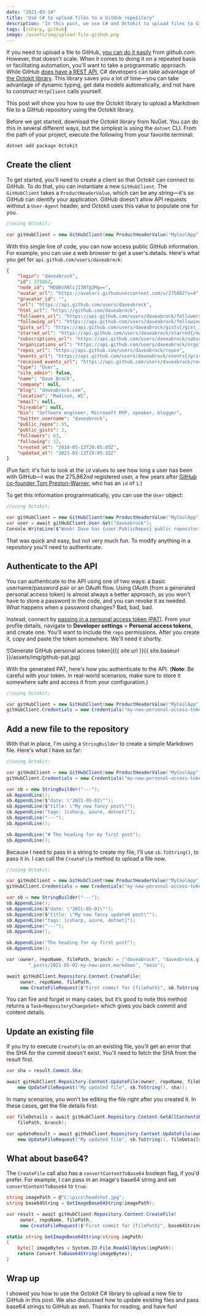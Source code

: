 ```yaml
---
date: "2021-03-14"
title: "Use C# to upload files to a GitHub repository"
description: "In this post, we use C# and Octokit to upload files to GitHub."
tags: [csharp, github]
image: /assets/img/upload-file-github.png
---
```


If you need to upload a file to GitHub, [you can do it easily](https://docs.github.com/en/github/managing-files-in-a-repository/adding-a-file-to-a-repository) from *github.com*. However, that doesn't scale. When it comes to doing it on a repeated basis or facilitating automation, you'll want to take a programmatic approach. While GitHub [does have a REST API](https://docs.github.com/en/rest), C# developers can take advantage of [the Octokit library](https://github.com/octokit/octokit.net). This library saves you a lot of time—you can take advantage of dynamic typing, get data models automatically, and not have to construct `HttpClient` calls yourself.

This post will show you how to use the Octokit library to upload a Markdown file to a GitHub repository using the Octokit library.

Before we get started, download the Octokit library from NuGet. You can do this in several different ways, but the simplest is using the `dotnet` CLI. From the path of your project, execute the following from your favorite terminal:

```bash
dotnet add package Octokit
```

## Create the client

To get started, you'll need to create a client so that Octokit can connect to GitHub. To do that, you can instantiate a new `GitHubClient`. The `GitHubClient` takes a `ProductHeaderValue`, which can be any string—it's so GitHub can identify your application. GitHub doesn't allow API requests without a `User-Agent` header, and Octokit uses this value to populate one for you.

```csharp
//using Octokit;

var gitHubClient = new GitHubClient(new ProductHeaderValue("MyCoolApp"));
```

With this single line of code, you can now access public GitHub information. For example, you can use a web browser to get a user's details. Here's what you get for `api.github.com/users/daveabrock`:

```json
{
    "login": "daveabrock",
    "id": 275862,
    "node_id": "MDQ6VXNlcjI3NTg2Mg==",
    "avatar_url": "https://avatars.githubusercontent.com/u/275862?v=4",
    "gravatar_id": "",
    "url": "https://api.github.com/users/daveabrock",
    "html_url": "https://github.com/daveabrock",
    "followers_url": "https://api.github.com/users/daveabrock/followers",
    "following_url": "https://api.github.com/users/daveabrock/following{/other_user}",
    "gists_url": "https://api.github.com/users/daveabrock/gists{/gist_id}",
    "starred_url": "https://api.github.com/users/daveabrock/starred{/owner}{/repo}",
    "subscriptions_url": "https://api.github.com/users/daveabrock/subscriptions",
    "organizations_url": "https://api.github.com/users/daveabrock/orgs",
    "repos_url": "https://api.github.com/users/daveabrock/repos",
    "events_url": "https://api.github.com/users/daveabrock/events{/privacy}",
    "received_events_url": "https://api.github.com/users/daveabrock/received_events",
    "type": "User",
    "site_admin": false,
    "name": "Dave Brock",
    "company": null,
    "blog": "daveabrock.com",
    "location": "Madison, WI",
    "email": null,
    "hireable": null,
    "bio": "Software engineer, Microsoft MVP, speaker, blogger",
    "twitter_username": "daveabrock",
    "public_repos": 55,
    "public_gists": 2,
    "followers": 63,
    "following": 12,
    "created_at": "2010-05-13T20:05:05Z",
    "updated_at": "2021-03-13T19:05:32Z"
}
```

(Fun fact: it's fun to look at the `id` values to see how long a user has been with GitHub—I was the 275,862nd registered user, a few years after [GitHub co-founder Tom Preston-Warner](https://api.github.com/users/mojombo), who has an `id` of `1`.)

To get this information programmatically, you can use the `User` object:

```csharp
//using Octokit;

var gitHubClient = new GitHubClient(new ProductHeaderValue("MyCoolApp"));
var user = await gitHubClient.User.Get("daveabrock");
Console.WriteLine($"Woah! Dave has {user.PublicRepos} public repositories.");
```

That was quick and easy, but not very much fun. To modify anything in a repository you'll need to authenticate.

## Authenticate to the API

You can authenticate to the API using one of two ways: a basic username/password pair or an OAuth flow. Using OAuth (from a generated personal access token) is almost always a better approach, as you won't have to store a password in the code, and you can revoke it as needed. What happens when a password changes? Bad, bad, bad.

Instead, connect by [passing in a personal access token (PAT)](https://docs.github.com/en/github/authenticating-to-github/creating-a-personal-access-token). From your profile details, navigate to **Developer settings** > **Personal access tokens**, and create one. You'll want to include the `repo` permissions. After you create it, copy and paste the token somewhere. We'll need it shortly.

![Generate GitHub personal access token]({{ site.url }}{{ site.baseurl }}/assets/img/github-pat.jpg)

With the generated PAT, here's how you authenticate to the API. (**Note**: Be careful with your token. In real-world scenarios, make sure to store it somewhere safe and access it from your configuration.)

```csharp
//using Octokit;

var gitHubClient = new GitHubClient(new ProductHeaderValue("MyCoolApp"));
gitHubClient.Credentials = new Credentials("my-new-personal-access-token");
```

## Add a new file to the repository

With that in place, I'm using a `StringBuilder` to create a simple Markdown file. Here's what I have so far:

```csharp
//using Octokit;

var gitHubClient = new GitHubClient(new ProductHeaderValue("MyCoolApp"));
gitHubClient.Credentials = new Credentials("my-new-personal-access-token");

var sb = new StringBuilder("---");
sb.AppendLine();
sb.AppendLine($"date: \"2021-05-01\"");
sb.AppendLine($"title: \"My new fancy post\"");
sb.AppendLine("tags: [csharp, azure, dotnet]");
sb.AppendLine("---");
sb.AppendLine();

sb.AppendLine("# The heading for my first post");
sb.AppendLine();
```

Because I need to pass in a string to create my file, I'll use `sb.ToString()`, to pass it in. I can call the `CreateFile` method to upload a file now.

```csharp
//using Octokit;

var gitHubClient = new GitHubClient(new ProductHeaderValue("MyCoolApp"));
gitHubClient.Credentials = new Credentials("my-new-personal-access-token");

var sb = new StringBuilder("---");
sb.AppendLine();
sb.AppendLine($"date: \"2021-05-01\"");
sb.AppendLine($"title: \"My new fancy updated post\"");
sb.AppendLine("tags: [csharp, azure, dotnet]");
sb.AppendLine("---");
sb.AppendLine();

sb.AppendLine("The heading for my first post");
sb.AppendLine();

var (owner, repoName, filePath, branch) = ("daveabrock", "daveabrock.github.io", 
        "_posts/2021-05-02-my-new-post.markdown", "main");

await gitHubClient.Repository.Content.CreateFile(
     owner, repoName, filePath,
     new CreateFileRequest($"First commit for {filePath}", sb.ToString(), branch));    
```

You can fire and forget in many cases, but it’s good to note this method returns a `Task<RepositoryChangeSet>` which gives you back commit and content details.

## Update an existing file

If you try to execute `CreateFile` on an existing file, you'll get an error that the SHA for the commit doesn't exist. You'll need to fetch the SHA from the result first.

```csharp
var sha = result.Commit.Sha;

await gitHubClient.Repository.Content.UpdateFile(owner, repoName, filePath,
    new UpdateFileRequest("My updated file", sb.ToString(), sha));
```

In many scenarios, you won't be editing the file right after you created it. In these cases, get the file details first:

```csharp
var fileDetails = await gitHubClient.Repository.Content.GetAllContentsByRef(owner, repoName,
    filePath, branch);

var updateResult = await gitHubClient.Repository.Content.UpdateFile(owner, repoName, filePath,
    new UpdateFileRequest("My updated file", sb.ToString(), fileDetails.First().Sha));
```

## What about base64?

The `CreateFile` call also has a `convertContentToBase64` boolean flag, if you'd prefer. For example, I can pass in an image's base64 string and set `convertContentToBase64` to `true`.

```csharp
string imagePath = @"C:\pics\headshot.jpg";
string base64String = GetImageBase64String(imagePath);

var result = await gitHubClient.Repository.Content.CreateFile(
     owner, repoName, filePath,
     new CreateFileRequest($"First commit for {filePath}", base64String, branch, true));

static string GetImageBase64String(string imgPath)
{
    byte[] imageBytes = System.IO.File.ReadAllBytes(imgPath);
    return Convert.ToBase64String(imageBytes);
}
```

## Wrap up

I showed you how to use the Octokit C# library to upload a new file to GitHub in this post. We also discussed how to update existing files and pass base64 strings to GitHub as well. Thanks for reading, and have fun!
